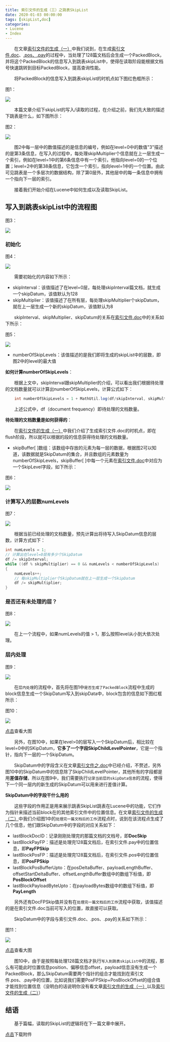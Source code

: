 ```yaml
---
title: 索引文件的生成（三）之跳表SkipList
date: 2020-01-03 00:00:00
tags: [skipList,doc]
categories:
- Lucene
- Index
---
```


&emsp;&emsp;在文章[索引文件的生成（一）](https://www.amazingkoala.com.cn/Lucene/Index/2019/1226/索引文件的生成（一）之doc&&pay&&pos)中我们说到，在生成[索引文件.doc](https://www.amazingkoala.com.cn/Lucene/suoyinwenjian/2019/0324/索引文件之doc)、[.pos、.pay](https://www.amazingkoala.com.cn/Lucene/suoyinwenjian/2019/0324/索引文件之pos&&pay)的过程中，当处理了128篇文档后会生成一个PackedBlock，并将这个PackedBlock的信息写入到跳表skipList中，使得在读取阶段能根据文档号快速跳转到目标PackedBlock，提高查询性能。

&emsp;&emsp;将PackedBlock的信息写入到跳表skipList的时机点如下图红色框所示：

图1：

<img src="http://www.amazingkoala.com.cn/uploads/lucene/index/索引文件的生成/索引文件的生成（三）/1.png">

&emsp;&emsp;本篇文章介绍下skipList的写入/读取的过程，在介绍之前，我们先大致的描述下跳表是什么，如下图所示：

图2：

<img src="http://www.amazingkoala.com.cn/uploads/lucene/index/索引文件的生成/索引文件的生成（三）/2.png">

&emsp;&emsp;图2中每一层中的数值描述的是信息的编号，例如在level=0中的数值"3"描述的是第3条信息，在写入的过程中，每处理skipMultiplier个信息就在上一层生成一个索引，例如在level=1中的第6条信息中有一个索引，他指向level=0的一个位置；level=2中的第38条信息，它包含一个索引，指向level=1中的一个位置。由此可见跳表是一个多层次的数据结构，除了第0层外，其他层中的每一条信息中拥有一个指向下一层的索引。

&emsp;&emsp;接着我们开始介绍在Lucene中如何生成以及读取SkipList。

## 写入到跳表skipList中的流程图

图3：

<img src="http://www.amazingkoala.com.cn/uploads/lucene/index/索引文件的生成/索引文件的生成（三）/3.png">

### 初始化

图4：

<img src="http://www.amazingkoala.com.cn/uploads/lucene/index/索引文件的生成/索引文件的生成（三）/4.png">

&emsp;&emsp;需要初始化的内容如下所示：

- skipInterval：该值描述了在level=0层，每处理skipInterval篇文档，就生成一个skipDatum，该值默认为128
- skipMultiplier：该值描述了在所有层，每处理skipMultiplier个skipDatum，就在上一层生成一个新的skipDatum，该值默认为8

&emsp;&emsp;skipInterval、skipMultiplier、skipDatum的关系在[索引文件.doc](https://www.amazingkoala.com.cn/Lucene/suoyinwenjian/2019/0324/索引文件之doc)中的关系如下所示：

图5：

<img src="http://www.amazingkoala.com.cn/uploads/lucene/index/索引文件的生成/索引文件的生成（三）/5.png">

- numberOfSkipLevels：该值描述的是我们即将生成的skipList中的层数，即图2中的level的最大值

**如何计算numberOfSkipLevels**：

&emsp;&emsp;根据上文中，skipInterval跟skipMultiplier的介绍，可以看出我们根据待处理的文档数量就可以计算出numberOfSkipLevels，计算公式如下：

```java
    int numberOfSkipLevels = 1 + MathUtil.log(df/skipInterval, skipMultiplier)
```

&emsp;&emsp;上述公式中，df（document frequency）即待处理的文档数量。

**待处理的文档数量是如何获得的**：

&emsp;&emsp;在[索引文件的生成（一）](https://www.amazingkoala.com.cn/Lucene/Index/2019/1226/索引文件的生成（一）之doc&&pay&&pos)中我们介绍了生成索引文件.doc的时机点，即在flush阶段，所以就可以根据的段的信息获得待处理的文档数量。

- skipBuffer\[ ]数组：该数组中存放的元素为每一层的数据，根据图2可以知道，该数据就是SkipDatum的集合，并且数组的元素数量为numberOfSkipLevels，skipBuffer\[ ]中每一个元素在[索引文件.doc](https://www.amazingkoala.com.cn/Lucene/suoyinwenjian/2019/0324/索引文件之doc)中对应为一个SkipLevel字段，如下所示：

图6：

<img src="http://www.amazingkoala.com.cn/uploads/lucene/index/索引文件的生成/索引文件的生成（三）/6.png">

### 计算写入的层数numLevels

图7：

<img src="http://www.amazingkoala.com.cn/uploads/lucene/index/索引文件的生成/索引文件的生成（三）/7.png">

&emsp;&emsp;根据当前已经处理的文档数量，预先计算出将待写入SkipDatum信息的层数，计算方式如下：

```java
int numLevels = 1;
// 计算出在level=0层有多少个SkipDatum
df /= skipInterval;
while ((df % skipMultiplier) == 0 && numLevels < numberOfSkipLevels)
{
    numLevels++;
    // 每skipMultiplier个SkipDatum就在上一层生成一个SkipDatum
    df /= skipMultiplier;
}
```

### 是否还有未处理的层？

图8：

<img src="http://www.amazingkoala.com.cn/uploads/lucene/index/索引文件的生成/索引文件的生成（三）/8.png">

&emsp;&emsp;在上一个流程中，如果numLevels的值 > 1，那么按照level从小到大依次处理。

### 层内处理

图9：

<img src="http://www.amazingkoala.com.cn/uploads/lucene/index/索引文件的生成/索引文件的生成（三）/9.png">

&emsp;&emsp;在`层内处理`的流程中，首先将在图1中`是否生成了PackedBlock`流程中生成的block信息生成一个SkipDatum写入到skipData中，block包含的信息如下图红框所示：

图10：

<img src="http://www.amazingkoala.com.cn/uploads/lucene/index/索引文件的生成/索引文件的生成（三）/10.png">

[点击](http://www.amazingkoala.com.cn/uploads/lucene/index/索引文件的生成/索引文件的生成（三）/level0__level1.html)查看大图

&emsp;&emsp;另外，在图10中，如果在level>0的层写入一个SkipDatum后，相比较在level=0中的SKipDatum，**它多了一个字段SkipChildLevelPointer**，它是一个指针，指向下一层的一个SkipDatum。

&emsp;&emsp;SkipDatum中的字段含义在文章[索引文件之.doc](https://www.amazingkoala.com.cn/Lucene/suoyinwenjian/2019/0324/索引文件之.doc)中已经介绍，不赘述，另外图10中的SkipDatum中的信息除了SkipChildLevelPointer，其他所有的字段都是用**差值存储**，所以在图9中，我们需要执行`记录当前层的skipData信息`的流程，使得下一个同一层内的新生成的SkipDatum可以用来进行差值计算。

**SkipDatum中的字段干什么用的**

&emsp;&emsp;这些字段的作用正是用来展示跳表SkipList跳表在Lucene中的功能，它们作为指针来描述当前block在的其他索引文件中的位置信息。在文章[索引文件的生成（二）](https://www.amazingkoala.com.cn/Lucene/Index/2019/1227/索引文件的生成（二）之doc&&pay&&pos)中我们介绍图1中的`处理完一篇文档后的工作`流程点时，说到在该流程点生成了几个信息，他们跟SkipDatum中的字段的对应关系如下：

- lastBlockDocID：记录刚刚处理完的那篇文档的文档号，即**DocSkip**
- lastBlockPayFP：描述是处理完128篇文档后，在索引文件.pay中的位置信息，即**PayFPSkip**
- lastBlockPosFP：描述是处理完128篇文档后，在索引文件.pos中的位置信息，即**PosFPSkip**
- lastBlockPosBufferUpto：在posDeltaBuffer、payloadLengthBuffer、offsetStartDeltaBuffer、offsetLengthBuffer数组中的数组下标值，即**PosBlockOffset**
- lastBlockPayloadByteUpto：在payloadBytes数组中的数组下标值，即**PayLength**

&emsp;&emsp;另外还有DocFPSkip值并没有在`处理完一篇文档后的工作`流程中获取，该值描述的是在索引文件.doc当前可写入的位置，故直接可以获取。

&emsp;&emsp;SkipDatum中的字段与索引文件.doc、.pos、.pay的关系如下所示：

图11：

<img src="http://www.amazingkoala.com.cn/uploads/lucene/index/索引文件的生成/索引文件的生成（三）/11.png">

[点击](http://www.amazingkoala.com.cn/uploads/lucene/index/索引文件的生成/索引文件的生成（三）/point.html)查看大图

&emsp;&emsp;图10中，由于是按照每处理128篇文档才执行`写入到跳表skipList中`的流程，那么有可能此时位置信息position、偏移信息offset，payload信息没有生成一个PackedBlock，那么SkipDatum需要两个指针的组合才能找到在索引文件.pos、.pay中的位置，比如说我们需要PosFPSkip+PosBlockOffset的组合值才能找到位置信息（没明白的话说明你没有看文章[索引文件的生成（一）](https://www.amazingkoala.com.cn/Lucene/Index/2019/1226/索引文件的生成（一）之doc&&pay&&pos)以及[索引文件的生成（二）](https://www.amazingkoala.com.cn/Lucene/Index/2019/1227/索引文件的生成（二）之doc&&pay&&pos)）

## 结语

&emsp;&emsp;基于篇幅，读取的SkipList的逻辑将在下一篇文章中展开。

[点击](http://www.amazingkoala.com.cn/attachment/Lucene/Index/索引文件的生成/索引文件的生成（三）/索引文件的生成（三）.zip)下载附件